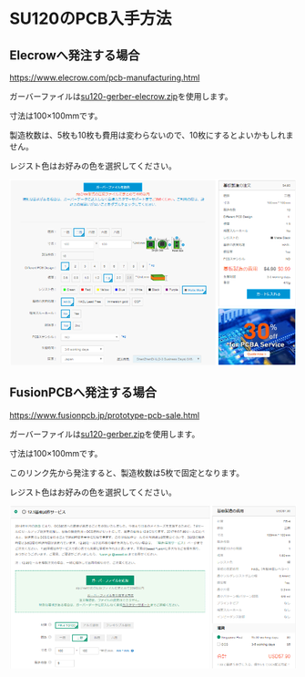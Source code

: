# SU120のPCB入手方法

## Elecrowへ発注する場合
https://www.elecrow.com/pcb-manufacturing.html

ガーバーファイルは[su120-gerber-elecrow.zip](https://github.com/e3w2q/su120-keyboard/blob/master/su120-gerber-elecrow.zip?raw=true)を使用します。

寸法は100×100mmです。

製造枚数は、5枚も10枚も費用は変わらないので、10枚にするとよいかもしれません。

レジスト色はお好みの色を選択してください。

![Elecrow](elecrow.png?raw=true)


## FusionPCBへ発注する場合
https://www.fusionpcb.jp/prototype-pcb-sale.html

ガーバーファイルは[su120-gerber.zip](https://github.com/e3w2q/su120-keyboard/blob/master/su120-gerber.zip?raw=true)を使用します。

寸法は100×100mmです。

このリンク先から発注すると、製造枚数は5枚で固定となります。

レジスト色はお好みの色を選択してください。

![FusionPCB](fusionpcb.png?raw=true)


